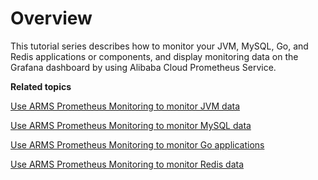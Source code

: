 # Overview

This tutorial series describes how to monitor your JVM, MySQL, Go, and Redis applications or components, and display monitoring data on the Grafana dashboard by using Alibaba Cloud Prometheus Service.

**Related topics**  


[Use ARMS Prometheus Monitoring to monitor JVM data]()

[Use ARMS Prometheus Monitoring to monitor MySQL data]()

[Use ARMS Prometheus Monitoring to monitor Go applications]()

[Use ARMS Prometheus Monitoring to monitor Redis data]()

